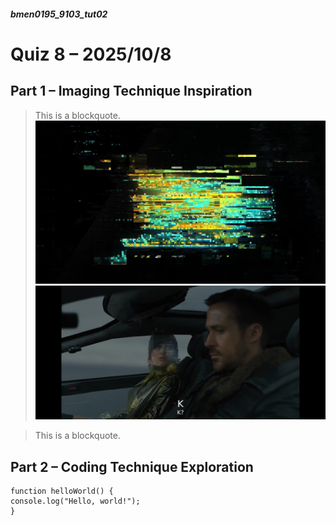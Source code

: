 ##### bmen0195_9103_tut02
# Quiz 8 – 2025/10/8
## Part 1 – Imaging Technique Inspiration
> This is a blockquote.
![CyberPunk 2077 Intro by CD Projekt.](./image/cyberpunk-logo-glitch-intro.jpg)![Ana de Armas as Joi in Blade Runner 2049.](./image/20251008204814_129_417.png)

> This is a blockquote.

## Part 2 – Coding Technique Exploration

```
function helloWorld() {
console.log("Hello, world!");
}
```
